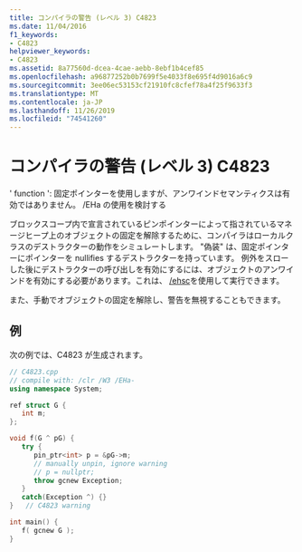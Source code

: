 ```yaml
---
title: コンパイラの警告 (レベル 3) C4823
ms.date: 11/04/2016
f1_keywords:
- C4823
helpviewer_keywords:
- C4823
ms.assetid: 8a77560d-dcea-4cae-aebb-8ebf1b4cef85
ms.openlocfilehash: a96877252b0b7699f5e4033f8e695f4d9016a6c9
ms.sourcegitcommit: 3ee06ec53153cf21910fc8cfef78a4f25f9633f3
ms.translationtype: MT
ms.contentlocale: ja-JP
ms.lasthandoff: 11/26/2019
ms.locfileid: "74541260"
---
```

# <a name="compiler-warning-level-3-c4823"></a>コンパイラの警告 (レベル 3) C4823

' function ': 固定ポインターを使用しますが、アンワインドセマンティクスは有効ではありません。 /EHa の使用を検討する

ブロックスコープ内で宣言されているピンポインターによって指されているマネージヒープ上のオブジェクトの固定を解除するために、コンパイラはローカルクラスのデストラクターの動作をシミュレートします。 "偽装" は、固定ポインターにポインターを nullifies するデストラクターを持っています。 例外をスローした後にデストラクターの呼び出しを有効にするには、オブジェクトのアンワインドを有効にする必要があります。これは、 [/ehsc](../../build/reference/eh-exception-handling-model.md)を使用して実行できます。

また、手動でオブジェクトの固定を解除し、警告を無視することもできます。

## <a name="example"></a>例

次の例では、C4823 が生成されます。

```cpp
// C4823.cpp
// compile with: /clr /W3 /EHa-
using namespace System;

ref struct G {
   int m;
};

void f(G ^ pG) {
   try {
      pin_ptr<int> p = &pG->m;
      // manually unpin, ignore warning
      // p = nullptr;
      throw gcnew Exception;
   }
   catch(Exception ^) {}
}   // C4823 warning

int main() {
   f( gcnew G );
}
```
